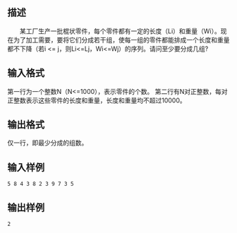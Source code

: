 ## 描述

　　某工厂生产一批棍状零件，每个零件都有一定的长度（Li）和重量（Wi）。现在为了加工需要，要将它们分成若干组，使每一组的零件都能排成一个长度和重量都不下降（若i <= j，则Li<=Lj，Wi<=Wj）的序列。请问至少要分成几组? 

## 输入格式

第一行为一个整数N（N<=1000），表示零件的个数。 第二行有N对正整数，每对正整数表示这些零件的长度和重量，长度和重量均不超过10000。 

## 输出格式

仅一行，即最少分成的组数。 

## 输入样例

```plaintext
5 8 4 3 8 2 3 9 7 3 5 
```

## 输出样例

```plaintext
2 
```



 



 

